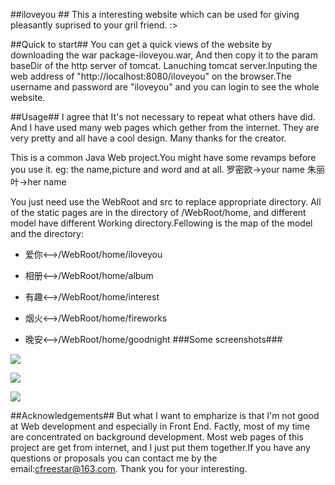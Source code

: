 ##iloveyou ##
This a interesting website which can be used for giving pleasantly 
suprised to your gril friend. :>


##Quick to start##
You can get a quick views of the website by downloading the war package-iloveyou.war, And then copy it to the param baseDir of the http server 
of tomcat. Lanuching tomcat server.Inputing the web address of "http://localhost:8080/iloveyou" on the browser.The username and password are "iloveyou" and you can login to see the whole website.

##Usage##
I agree that It's not necessary to repeat what others have did. And I 
have used many web pages which gether from the internet. They are very pretty and all have a cool design. Many thanks for the creator.

This is a common Java Web project.You might have some revamps before you use it.
eg: the name,picture and word and at all.
	罗密欧->your name
	朱丽叶->her name

You just need use the WebRoot and src to replace  appropriate directory. All of the static pages are in the directory of /WebRoot/home, and different model have different Working directory.Fellowing is the map of the model and the directory:
	

- 爱你<-->/WebRoot/home/iloveyou
	

- 相册<-->/WebRoot/home/album
	

- 有趣<-->/WebRoot/home/interest


- 烟火<-->/WebRoot/home/fireworks
	

- 晚安<-->/WebRoot/home/goodnight
###Some screenshots###
	
![](http://i.imgur.com/XTFLhmM.png)
	
![](http://i.imgur.com/q80rACk.png)

![](http://i.imgur.com/oAWiGct.png)
	

##Acknowledgements##
But what I want to empharize is that I'm not good at Web development and especially in Front End. Factly, most of my time are concentrated on background development. Most web pages of this project are get from internet, and I just put them together.If you have any questions or proposals you can contact me by the email:cfreestar@163.com. Thank you for your interesting.